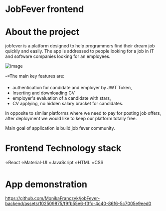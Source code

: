 # JobFever frontend

# About the project
jobfever is a platform designed to help programmers find their dream job quickly and easily.
The app is addressed to people looking for a job in IT and software companies looking for an employees. 

![image](https://github.com/MonikaFranczyk/jobFever-backend/assets/102509875/03d8dafe-47ca-4810-a256-fc05c9f84a82)

🗝️The main key features are: 
- authentication for candidate and employer by JWT Token, 
- Inserting and downloading CV
- employer's evaluation of a candidate with stars, 
- CV applying, no hidden salary bracket for candidates.

In opposite to similar platforms where we need to pay for posting job offers, 
after deployment we would like to keep our platform totally free.

Main goal of application is build job fever community.

# Frontend Technology stack
⭐React
⭐Material-UI
⭐JavaScript
⭐HTML
⭐CSS

# App demonstration
https://github.com/MonikaFranczyk/jobFever-backend/assets/102509875/f9fb55e6-f3fc-4c40-86f6-5c7005e9eed0

